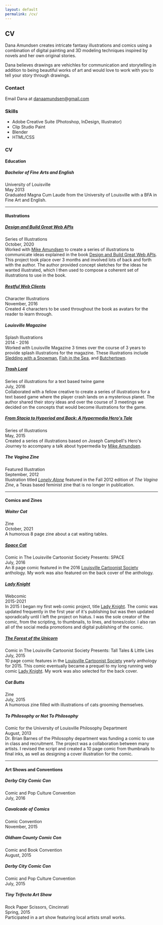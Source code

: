```yaml
---
layout: default
permalink: /cv/
---
```


## CV

Dana Amundsen creates intricate fantasy illustrations and comics using a combination of digital painting and 3D modeling techniques inspired by novels and her own original stories. 

Dana believes drawings are vehichles for communication and storytelling in addition to being beautiful works of art and would love to work with you to tell your story through drawings.

### Contact

Email Dana at [danaamundsen@gmail.com](mailto:danaamundsen@gmail.com)  

### Skills
- Adobe Creative Suite (Photoshop, InDesign, Illustrator)
- Clip Studio Paint
- Blender
- HTML/CSS

### CV

#### Education

##### Bachelor of Fine Arts and English

University of Louisville  
May 2013  
Graduated Magna Cum Laude from the University of Louisville with a BFA in Fine Art and English.

<hr></hr>

#### Illustrations

##### [Design and Build Great Web APIs](/portfolio/web-apis/)

Series of Illustrations   
October, 2020  
Worked with [Mike Amundsen](http://www.amundsen.com) to create a series of illustrations to communicate ideas explained in the book [Design and Build Great Web APIs](http://www.greatwebapis.com/). This project took place over 3 months and involved lots of back and forth with the author. The author provided concept sketches for the ideas he wanted illustrated, which I then used to compose a coherent set of illustrations to use in the book.

##### [Restful Web Clients](/portfolio/restful/)

Character Illustrations  
November, 2016  
Created 4 characters to be used throughout the book as avatars for the reader to learn through.

##### Louisville Magazine

Splash Illustrations  
2014 - 2016  
Worked with Louisville Magazine 3 times over the course of 3 years to provide splash illustrations for the magazine. These illustrations include [Sledding with a Snowman](/portfolio/sledding/), [Fish in the Sea](/portfolio/fish-in-the-sea/), and [Butchertown](/portfolio/butchertown/).

##### [Trash Lord](https://philome.la/isjald/the-trash-lord/index.html)

Series of illustrations for a text based twine game  
July, 2016  
Collaborated with a fellow creative to create a series of illustrations for a text based game where the player crash lands on a mysterious planet. The author shared their story ideas and over the course of 3 meetings we decided on the concepts that would become illustrations for the game.

##### [From Stacia to Hyperiod and Back: A Hypermedia Hero's Tale](http://mamund.com/talks/2015-05-barcelona/index.html)

Series of Illustrations  
May, 2015  
Created a series of illustrations based on Joseph Campbell's Hero's Journey to accompany a talk about hypermedia by [Mike Amundsen](http://www.amundsen.com).

##### The Vagina Zine

Featured Illustration  
September, 2012  
Illustration titled [*Lonely Alone*](/portfolio/lonely-alone/) featured in the Fall 2012 edition of *The Vagina Zine*, a Texas based feminist zine that is no longer in publication.

<hr></hr>

#### Comics and Zines

##### Waiter Cat

Zine  
October, 2021  
A humorous 8 page zine about a cat waiting tables.

##### [Space Cat](/portfolio/space-cat/)

Comic in The Louisville Cartoonist Society Presents: SPACE  
July, 2016  
An 8 page comic featured in the 2016 [Louisville Cartoonist Society](http://www.louisvillecartoonistsociety.com/) anthology. My work was also featured on the back cover of the anthology.

##### [Lady Knight](/portfolio/lady-knight/)

Webcomic  
2015-2021  
In 2015 I began my first web comic project, title [Lady Knight](http://ladyknightcomic.tumblr.com). The comic was updated frequently in the first year of it's publishing but was then updated sporadically until I left the project on hiatus. I was the sole creator of the comic, from the scripting, to thumbnails, to lines, and tones/color. I also ran all of the social media promotions and digital publishing of the comic.

##### [The Forest of the Unicorn](/portfolio/forest-of-the-unicorn)

Comic in The Louisville Cartoonist Society Presents: Tall Tales & Little Lies  
July, 2015  
10 page comic features in the [Louisville Cartoonist Society](http://www.louisvillecartoonistsociety.com/) yearly anthology for 2015. This comic eventually became a prequel to my long running web comic [Lady Knight](http://ladyknightcomic.tumblr.com). My work was also selected for the back cover.

##### Cat Butts

Zine  
July, 2015  
A humorous zine filled with illustrations of cats grooming themselves.

##### To Philosophy or Not To Philosophy

Comic for the University of Louisville Philosophy Department  
August, 2013  
Dr. Brian Barnes of the Philosophy department was funding a comic to use in class and recruitment. The project was a collaboration between many artists. I revised the script and created a 10 page comic from thumbnails to final inks, as well as designing a cover illustration for the comic.

<hr></hr>

#### Art Shows and Conventions

##### Derby City Comic Con

Comic and Pop Culture Convention  
July, 2016

##### Cavalcade of Comics

Comic Convention  
November, 2015

##### Oldham County Comic Con

Comic and Book Convention  
August, 2015

##### Derby City Comic Con

Comic and Pop Culture Convention  
July, 2015

##### Tiny Trifecta Art Show

Rock Paper Scissors, Cincinnati  
Spring, 2015  
Participated in a art show featuring local artists small works.
